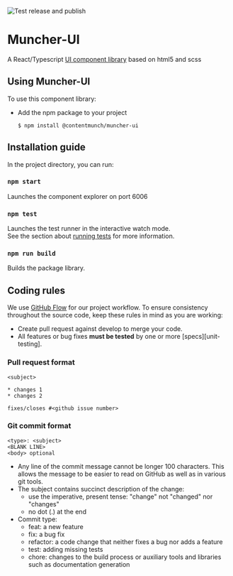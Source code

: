 ![Test release and publish](https://github.com/contentmunch/muncher-ui/workflows/Test%20release%20and%20publish/badge.svg) 
# Muncher-UI
A React/Typescript [UI component library](https://ui.muncher.dev/) based on html5 and scss 

## Using Muncher-UI
To use this component library:

* Add the npm package to your project
    ```
    $ npm install @contentmunch/muncher-ui
    ```
## Installation guide
In the project directory, you can run:

### `npm start`
Launches the component explorer on port 6006

### `npm test`

Launches the test runner in the interactive watch mode.<br />
See the section about [running tests](https://facebook.github.io/create-react-app/docs/running-tests) for more information.

### `npm run build`

Builds the package library.

## Coding rules
We use [GitHub Flow](https://guides.github.com/introduction/flow/) for our project workflow.
To ensure consistency throughout the source code, keep these rules in mind as you are working:

* Create pull request against develop to merge your code.
* All features or bug fixes **must be tested** by one or more [specs][unit-testing].

### Pull request format

```
<subject>

* changes 1
* changes 2

fixes/closes #<github issue number>

```

### Git commit format

```
<type>: <subject>
<BLANK LINE> 
<body> optional
```
* Any line of the commit message cannot be longer 100 characters. This allows the message to be easier to read on GitHub as well as in various git tools.
* The subject contains succinct description of the change:
    * use the imperative, present tense: "change" not "changed" nor "changes"
    * no dot (.) at the end
* Commit type:
    * feat: a new feature
    * fix: a bug fix
    * refactor: a code change that neither fixes a bug nor adds a feature
    * test: adding missing tests
    * chore: changes to the build process or auxiliary tools and libraries such as documentation generation



